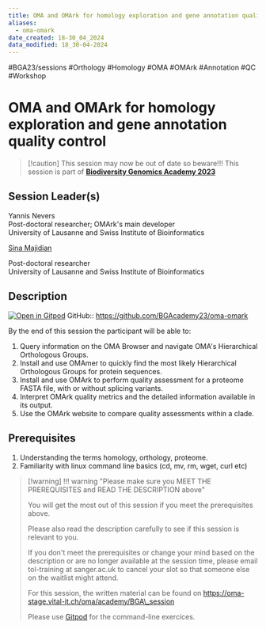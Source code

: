 ```yaml
---
title: OMA and OMArk for homology exploration and gene annotation quality control
aliases:
  - oma-omark
date_created: 18-30_04_2024
data_modified: 18_30-04-2024
---
```


#BGA23/sessions #Orthology #Homology #OMA #OMArk #Annotation #QC #Workshop

# OMA and OMArk for homology exploration and gene annotation quality control

> [!caution] This session may now be out of date so beware!!!
> This session is part of [**Biodiversity Genomics Academy 2023**](https://BGA23.org)

## Session Leader(s)

Yannis Nevers  
Post-doctoral researcher; OMArk's main developer  
University of Lausanne and Swiss Institute of Bioinformatics

[Sina Majidian](https://sinamajidian.github.io/)

Post-doctoral researcher  
University of Lausanne and Swiss Institute of Bioinformatics

## Description
[![Open in Gitpod](https://gitpod.io/button/open-in-gitpod.svg)](https://gitpod.io/#https://github.com/BGAcademy23/oma-omark)
GitHub:: https://github.com/BGAcademy23/oma-omark

By the end of this session the participant will be able to:

1. Query information on the OMA Browser and navigate OMA's Hierarchical Orthologous Groups.
2. Install and use OMAmer to quickly find the most likely Hierarchical Orthologous Groups for protein sequences.
3. Install and use OMArk to perform quality assessment for a proteome FASTA file, with or without splicing variants.
4. Interpret OMArk quality metrics and the detailed information available in its output.
5. Use the OMArk website to compare quality assessments within a clade.

## Prerequisites

1. Understanding the terms homology, orthology, proteome.
2. Familiarity with linux command line basics (cd, mv, rm, wget, curl etc)

> [!warning] !!! warning "Please make sure you MEET THE PREREQUISITES and READ THE DESCRIPTION above"
> 
> You will get the most out of this session if you meet the prerequisites above.
> 
> Please also read the description carefully to see if this session is relevant to you.
> 
> If you don't meet the prerequisites or change your mind based on the description or are no longer available at the session time, please email tol-training at sanger.ac.uk to cancel your slot so that someone else on the waitlist might attend.
> 
> For this session, the written material can be found on https://oma-stage.vital-it.ch/oma/academy/BGA\_session
> 
> Please use [Gitpod](https://gitpod.io/#https://github.com/BGAcademy23/oma-omark) for the command-line exercices.
